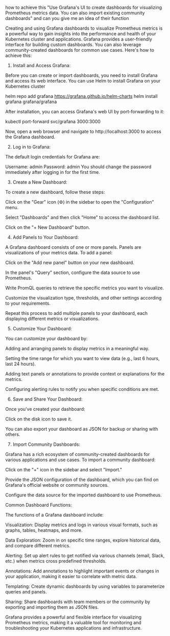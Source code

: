 how to achieve this "Use Grafana's UI to create dashboards for visualizing Prometheus metrics data. You can also import existing community dashboards" and can you give me an idea of their function

Creating and using Grafana dashboards to visualize Prometheus metrics is a powerful way to gain insights into the performance and health of your Kubernetes cluster and applications. Grafana provides a user-friendly interface for building custom dashboards. You can also leverage community-created dashboards for common use cases. Here's how to achieve this:

1. Install and Access Grafana:

Before you can create or import dashboards, you need to install Grafana and access its web interface. You can use Helm to install Grafana on your Kubernetes cluster

helm repo add grafana https://grafana.github.io/helm-charts
helm install grafana grafana/grafana

After installation, you can access Grafana's web UI by port-forwarding to it:

kubectl port-forward svc/grafana 3000:3000

Now, open a web browser and navigate to http://localhost:3000 to access the Grafana dashboard.

2. Log in to Grafana:

The default login credentials for Grafana are:

Username: admin
Password: admin
You should change the password immediately after logging in for the first time.

3. Create a New Dashboard:

To create a new dashboard, follow these steps:

Click on the "Gear" icon (⚙️) in the sidebar to open the "Configuration" menu.

Select "Dashboards" and then click "Home" to access the dashboard list.

Click on the "+ New Dashboard" button.

4. Add Panels to Your Dashboard:

A Grafana dashboard consists of one or more panels. Panels are visualizations of your metrics data. To add a panel:

Click on the "Add new panel" button on your new dashboard.

In the panel's "Query" section, configure the data source to use Prometheus.

Write PromQL queries to retrieve the specific metrics you want to visualize.

Customize the visualization type, thresholds, and other settings according to your requirements.

Repeat this process to add multiple panels to your dashboard, each displaying different metrics or visualizations.

5. Customize Your Dashboard:

You can customize your dashboard by:

Adding and arranging panels to display metrics in a meaningful way.

Setting the time range for which you want to view data (e.g., last 6 hours, last 24 hours).

Adding text panels or annotations to provide context or explanations for the metrics.

Configuring alerting rules to notify you when specific conditions are met.

6. Save and Share Your Dashboard:

Once you've created your dashboard:

Click on the disk icon to save it.

You can also export your dashboard as JSON for backup or sharing with others.

7. Import Community Dashboards:

Grafana has a rich ecosystem of community-created dashboards for various applications and use cases. To import a community dashboard:

Click on the "+" icon in the sidebar and select "Import."

Provide the JSON configuration of the dashboard, which you can find on Grafana's official website or community sources.

Configure the data source for the imported dashboard to use Prometheus.

Common Dashboard Functions:

The functions of a Grafana dashboard include:

Visualization: Display metrics and logs in various visual formats, such as graphs, tables, heatmaps, and more.

Data Exploration: Zoom in on specific time ranges, explore historical data, and compare different metrics.

Alerting: Set up alert rules to get notified via various channels (email, Slack, etc.) when metrics cross predefined thresholds.

Annotations: Add annotations to highlight important events or changes in your application, making it easier to correlate with metric data.

Templating: Create dynamic dashboards by using variables to parameterize queries and panels.

Sharing: Share dashboards with team members or the community by exporting and importing them as JSON files.

Grafana provides a powerful and flexible interface for visualizing Prometheus metrics, making it a valuable tool for monitoring and troubleshooting your Kubernetes applications and infrastructure.

